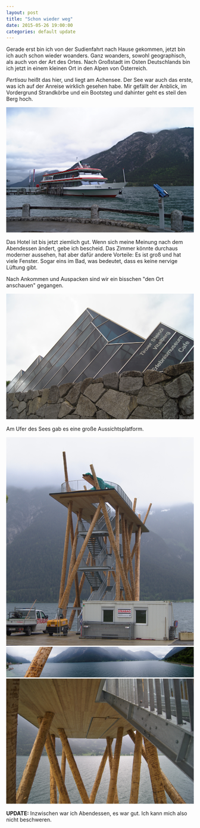 ```yaml
---
layout: post
title: "Schon wieder weg"
date: 2015-05-26 19:00:00
categories: default update
---
```


Gerade erst bin ich von der Sudienfahrt nach Hause gekommen, jetzt bin ich auch schon wieder woanders. Ganz woanders, sowohl geographisch, als auch von der Art des Ortes. Nach Großstadt im Osten Deutschlands bin ich jetzt in einem kleinen Ort in den Alpen von Österreich.

*Pertisau* heißt das hier, und liegt am Achensee. Der See war auch das erste, was ich auf der Anreise wirklich gesehen habe. Mir gefällt der Anblick, im Vordergrund Strandkörbe und ein Bootsteg und dahinter geht es steil den Berg hoch.

![achensee_schiff](/assets/20150526/DSC6321_lzn.jpg)

Das Hotel ist bis jetzt ziemlich gut. Wenn sich meine Meinung nach dem Abendessen ändert, gebe ich bescheid. Das Zimmer könnte durchaus moderner aussehen, hat aber dafür andere Vorteile: Es ist groß und hat viele Fenster. Sogar eins im Bad, was bedeutet, dass es keine nervige Lüftung gibt.

Nach Ankommen und Auspacken sind wir ein bisschen "den Ort anschauen" gegangen. 

![pertisau1](/assets/20150526/DSC6324_lzn.jpg)

Am Ufer des Sees gab es eine große Aussichtsplatform.

![ufer1](/assets/20150526/DSC6330_lzn.jpg)
![ufer2](/assets/20150526/DSC6334_lzn.jpg)
![ufer3](/assets/20150526/DSC6342_lzn.jpg)

**UPDATE:** Inzwischen war ich Abendessen, es war gut. Ich kann mich also nicht beschweren.
